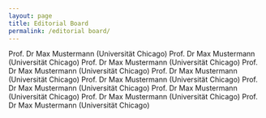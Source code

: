 ```yaml
---
layout: page
title: Editorial Board
permalink: /editorial board/
---
```


Prof. Dr Max Mustermann (Universität Chicago)
Prof. Dr Max Mustermann (Universität Chicago) 
Prof. Dr Max Mustermann (Universität Chicago) 
Prof. Dr Max Mustermann (Universität Chicago) 
Prof. Dr Max Mustermann (Universität Chicago) 
Prof. Dr Max Mustermann (Universität Chicago) 
Prof. Dr Max Mustermann (Universität Chicago) 
Prof. Dr Max Mustermann (Universität Chicago) 
Prof. Dr Max Mustermann (Universität Chicago) 
Prof. Dr Max Mustermann (Universität Chicago)
